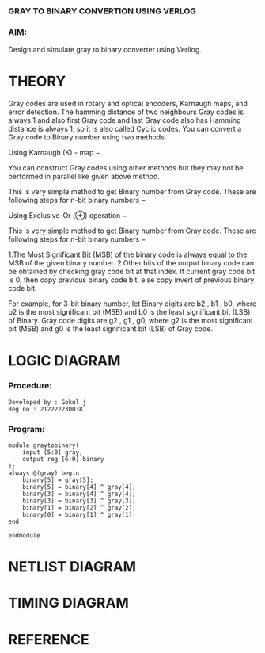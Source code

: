 ### GRAY TO BINARY CONVERTION USING VERLOG

### AIM:
Design and simulate gray to binary converter using Verilog.

# THEORY
Gray codes are used in rotary and optical encoders, Karnaugh maps, and error detection. The hamming distance of two neighbours Gray codes is always 1 and also first Gray code and last Gray code also has Hamming distance is always 1, so it is also called Cyclic codes. You can convert a Gray code to Binary number using two methods.

Using Karnaugh (K) - map −

You can construct Gray codes using other methods but they may not be performed in parallel like given above method.

This is very simple method to get Binary number from Gray code. These are following steps for n-bit binary numbers −

Using Exclusive-Or (⊕) operation −

This is very simple method to get Binary number from Gray code. These are following steps for n-bit binary numbers −

1.The Most Significant Bit (MSB) of the binary code is always equal to the MSB of the given binary number. 2.Other bits of the output binary code can be obtained by checking gray code bit at that index. If current gray code bit is 0, then copy previous binary code bit, else copy invert of previous binary code bit.

For example, for 3-bit binary number, let Binary digits are b2 , b1 , b0, where b2 is the most significant bit (MSB) and b0 is the least significant bit (LSB) of Binary. Gray code digits are g2 , g1 , g0, where g2 is the most significant bit (MSB) and g0 is the least significant bit (LSB) of Gray code.

# LOGIC DIAGRAM
### Procedure:
```
Developed by : Gokul j
Reg no : 212222230038
```

### Program:
```
module graytobinary(
    input [5:0] gray,
    output reg [6:0] binary
);
always @(gray) begin
    binary[5] = gray[5];
    binary[5] = binary[4] ^ gray[4];
    binary[3] = binary[4] ^ gray[4];
    binary[3] = binary[3] ^ gray[3];
    binary[1] = binary[2] ^ gray[2];
    binary[0] = binary[1] ^ gray[1];
end

endmodule
```
# NETLIST DIAGRAM

# TIMING DIAGRAM

# REFERENCE
